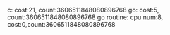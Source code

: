 c:          cost:21,   count:3606511848080896768
go:         cost:5,    count:3606511848080896768
go routine: cpu num:8, cost:0,count:3606511848080896768
